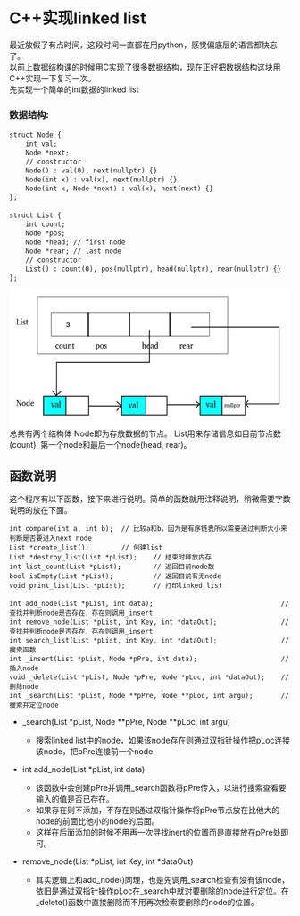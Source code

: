 # C++实现linked list
最近放假了有点时间，这段时间一直都在用python，感觉偏底层的语言都快忘了。  
以前上数据结构课的时候用C实现了很多数据结构，现在正好把数据结构这块用C++实现一下复习一次。  
先实现一个简单的int数据的linked list

### 数据结构:
```
struct Node {
	int val;
	Node *next;
	// constructor
	Node() : val(0), next(nullptr) {}
	Node(int x) : val(x), next(nullptr) {}
	Node(int x, Node *next) : val(x), next(next) {}
};

struct List {
	int count;
	Node *pos;
	Node *head;	// first node
	Node *rear;	// last node
	// constructor
	List() : count(0), pos(nullptr), head(nullptr), rear(nullptr) {}
};
```
<div  align="center"><kbd>  
    <img src="./linked_list_structor.png" alt="structure" align=center />
</kbd></div>  
总共有两个结构体
Node即为存放数据的节点。  
List用来存储信息如目前节点数(count), 第一个node和最后一个node(head, rear)。

## 函数说明
这个程序有以下函数，接下来进行说明。简单的函数就用注释说明，稍微需要字数说明的放在下面。
```
int compare(int a, int b);  // 比较a和b，因为是有序链表所以需要通过判断大小来判断是否要进入next node
List *create_list();        // 创建list
List *destroy_list(List *pList);    // 结束时释放内存
int list_count(List *pList);        // 返回目前node数
bool isEmpty(List *pList);          // 返回目前有无node
void print_list(List *pList);       // 打印linked list

int add_node(List *pList, int data);                                // 查找并判断node是否存在，存在则调用_insert
int remove_node(List *pList, int Key, int *dataOut);                // 查找并判断node是否存在，存在则调用_insert
int search_list(List *pList, int Key, int *dataOut);                // 搜索函数
int _insert(List *pList, Node *pPre, int data);                     // 插入node
void _delete(List *pList, Node *pPre, Node *pLoc, int *dataOut);    // 删除node
int _search(List *pList, Node **pPre, Node **pLoc, int argu);       // 搜索并定位node
```
* _search(List *pList, Node **pPre, Node **pLoc, int argu)
    * 搜索linked list中的node，如果该node存在则通过双指针操作把pLoc连接该node，把pPre连接前一个node  
    

* int add_node(List *pList, int data)
    * 该函数中会创建pPre并调用_search函数将pPre传入，以进行搜索查看要输入的值是否已存在。
    * 如果存在则不添加，不存在则通过双指针操作将pPre节点放在比他大的node的前面比他小的node的后面。
    * 这样在后面添加的时候不用再一次寻找inert的位置而是直接放在pPre处即可。  


* remove_node(List *pList, int Key, int *dataOut)
    * 其实逻辑上和add_node()同理，也是先调用_search检查有没有该node，依旧是通过双指针操作pLoc在_search中就对要删除的node进行定位。在_delete()函数中直接删除而不用再次检索要删除的node的位置。